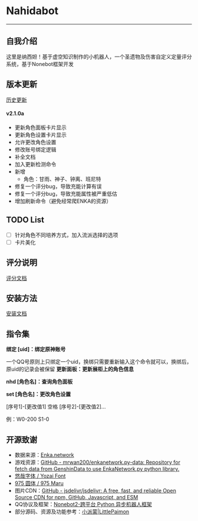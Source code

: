 # Nahidabot
---

## 自我介绍
这里是纳西妲！基于虚空知识制作的小机器人，一个圣遗物及伤害自定义定量评分系统，基于Nonebot框架开发

## 版本更新
[历史更新](/docs/HISTORY.md)
#### v2.1.0a

- 更新角色面板卡片显示
- 更新角色设置卡片显示
- 允许更改角色设置
- 修改账号绑定逻辑
- 补全文档
- 加入更新检测命令
- 新增
  - 角色：甘雨、神子、钟离、班尼特
- 修复一个评分bug，导致充能计算有误
- 修复一个评分bug，导致充能属性被严重低估
- 增加刷新命令（避免经常爬ENKA的资源）
## TODO List

 - [ ] 针对角色不同培养方式，加入流派选择的选项
 - [ ] 卡片美化

## 评分说明
  [评分文档](/docs/install.md)

## 安装方法
  [安装文档](/docs/install.md)

## 指令集
  **绑定 [uid]：绑定原神账号**
  
  一个QQ号原则上只绑定一个uid，换绑只需要重新输入这个命令就可以，换绑后，原uid的记录会被保留
  **更新面板：更新展柜上的角色信息**

  **nhd [角色名]：查询角色面板**
  
  **set [角色名]：更改角色设置**

  [序号1]-[更改值1] 空格 [序号2]-[更改值2]...

  例：W0-200 S1-0

## 开源致谢

- 数据来源：[Enka.network](https://enka.network/)
- 游戏资源：[GitHub - mrwan200/enkanetwork.py-data: Repository for fetch data from GenshinData to use EnkaNetwork.py python library.](https://github.com/mrwan200/enkanetwork.py-data)
- [悠哉字体 / Yozai Font](https://github.com/lxgw/yozai-font)
- [975 圆体 / 975 Maru](https://github.com/lxgw/975maru)
- 图片CDN：[GitHub - jsdelivr/jsdelivr: A free, fast, and reliable Open Source CDN for npm, GitHub, Javascript, and ESM](https://github.com/jsdelivr/jsdelivr)
- QQ协议及框架：[Nonebot2-跨平台 Python 异步机器人框架 ](https://github.com/nonebot/nonebot2)
- 部分源码、资源及功能参考：[小派蒙|LittlePaimon](https://github.com/CMHopeSunshine/LittlePaimon)